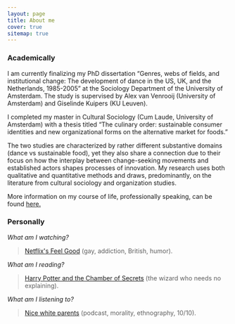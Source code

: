 ```yaml
---
layout: page
title: About me
cover: true
sitemap: true
---
```


### Academically

I am currently finalizing my PhD dissertation “Genres, webs of fields, and institutional change: The development of dance in the US, UK, and the Netherlands, 1985-2005” at the Sociology Department of the University of Amsterdam. The study is supervised by Alex van Venrooij (University of Amsterdam) and Giselinde Kuipers (KU Leuven).

I completed my master in Cultural Sociology (Cum Laude, University of Amsterdam) with a thesis titled “The culinary order: sustainable consumer identities and new organizational forms on the alternative market for foods.”

The two studies are characterized by rather different substantive domains (dance vs sustainable food), yet they also share a connection due to their focus on how the interplay between change-seeking movements and established actors shapes processes of innovation. My research uses both qualitative and quantitative methods and draws, predominantly, on the literature from cultural sociology and organization studies.

More information on my course of life, professionally speaking, can be found <a href="https://docs.google.com/document/d/1U6lHaLWWTi4LcnhhsNAz7gFv1Y5yDGyc/edit?usp=sharing&ouid=101386340941741845692&rtpof=true&sd=true" target="_blank">here.</a>

### Personally

_What am I watching?_
> [Netflix's Feel Good](https://www.rottentomatoes.com/tv/feel_good/s01) (gay, addiction, British, humor).

_What am I reading?_
> [Harry Potter and the Chamber of Secrets](https://harrypotter.fandom.com/wiki/Harry_Potter_and_the_Chamber_of_Secrets#Chapter_1:_The_Worst_Birthday) (the wizard who needs no explaining).

_What am I listening to?_
> [Nice white parents](https://www.nytimes.com/2020/07/23/podcasts/nice-white-parents-serial.html) (podcast, morality, ethnography, 10/10).
